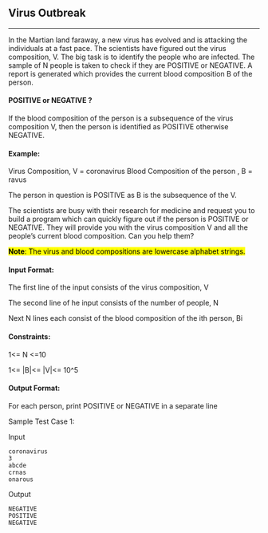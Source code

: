 ## Virus Outbreak
***
In the Martian land faraway, a new virus has evolved and is attacking the individuals at a fast pace. The scientists have figured out the virus composition, V. The big task is to identify the people who are infected. The sample of N people is taken to check if they are POSITIVE or NEGATIVE. A report is generated which provides the current blood composition B of the person. 

#### POSITIVE or NEGATIVE ?

If the blood composition of the person is a subsequence of the virus composition V, then the person is identified as POSITIVE otherwise NEGATIVE.

#### Example:

Virus Composition, V = coronavirus
Blood Composition of the person , B = ravus

The person in question is POSITIVE as B is the subsequence of the V. 

The scientists are busy with their research for medicine and request you to build a program which can quickly figure out if the person is POSITIVE or NEGATIVE. They will provide you with the virus composition V and all the people’s current blood composition. Can you help them?

<mark><b>Note</b>: The virus and blood compositions are lowercase alphabet strings.</mark>

#### Input Format:

The first line of the input consists of the virus composition, V

The second line of he input consists of the number of people, N

Next N lines each consist of the blood composition of the ith person, Bi

#### Constraints:

1<= N <=10

1<= |B|<= |V|<= 10^5

#### Output Format:

For each person, print POSITIVE or NEGATIVE in a separate line

Sample Test Case 1:

Input

```
coronavirus
3
abcde
crnas
onarous
```

Output

```
NEGATIVE
POSITIVE
NEGATIVE
```
